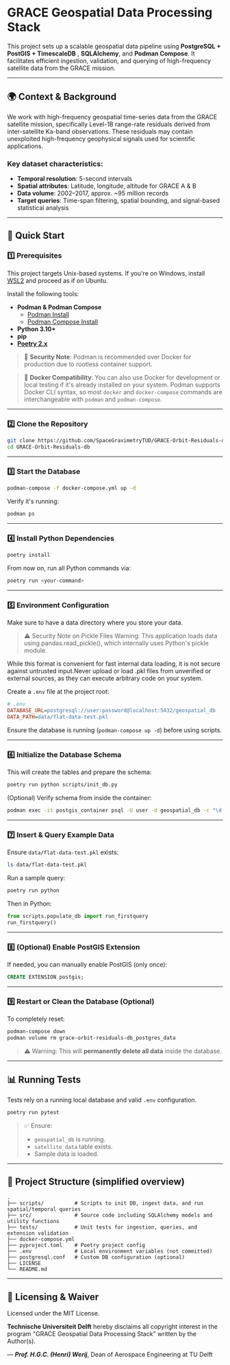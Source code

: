 # GRACE Geospatial Data Processing Stack

This project sets up a scalable geospatial data pipeline using **PostgreSQL + PostGIS + TimescaleDB** , **SQLAlchemy**, and **Podman Compose**. It facilitates efficient ingestion, validation, and querying of high-frequency satellite data from the GRACE mission.

---

## 🌍 Context & Background

We work with high-frequency geospatial time-series data from the GRACE satellite mission, specifically Level-1B range-rate residuals derived from inter-satellite Ka-band observations. These residuals may contain unexploited high-frequency geophysical signals used for scientific applications.

### Key dataset characteristics:

- **Temporal resolution**: 5-second intervals
- **Spatial attributes**: Latitude, longitude, altitude for GRACE A & B
- **Data volume**: 2002–2017, approx. \~95 million records
- **Target queries**: Time-span filtering, spatial bounding, and signal-based statistical analysis

---

## 🚀 Quick Start

### 1️⃣ Prerequisites

This project targets Unix-based systems. If you're on Windows, install [WSL2](https://learn.microsoft.com/en-us/windows/wsl/install) and proceed as if on Ubuntu.

Install the following tools:

- **Podman & Podman Compose**
  - [Podman Install](https://podman.io/getting-started/installation)
  - [Podman Compose Install](https://github.com/containers/podman-compose)
- **Python 3.10+**
- **pip**
- **[Poetry 2.x](https://python-poetry.org/docs/#installation)**

> 🔐 **Security Note**: Podman is recommended over Docker for production due to rootless container support.

> 📅 **Docker Compatibility**: You can also use Docker for development or local testing if it's already installed on your system. Podman supports Docker CLI syntax, so most `docker` and `docker-compose` commands are interchangeable with `podman` and `podman-compose`.

---

### 2️⃣ Clone the Repository

```bash
git clone https://github.com/SpaceGravimetryTUD/GRACE-Orbit-Residuals-db
cd GRACE-Orbit-Residuals-db
```

---

### 3️⃣ Start the Database

```bash
podman-compose -f docker-compose.yml up -d
```

Verify it's running:

```bash
podman ps
```

---

### 4️⃣ Install Python Dependencies

```bash
poetry install
```

From now on, run all Python commands via:

```bash
poetry run <your-command>
```

---

### 5️⃣ Environment Configuration
Make sure to have a data directory where you store your data.

> ⚠️ Security Note on Pickle Files
> Warning: This application loads data using pandas.read_pickle(), which internally uses Python's pickle module.

While this format is convenient for fast internal data loading, it is not secure against untrusted input.Never upload or load .pkl files from unverified or external sources, as they can execute arbitrary code on your system.



Create a `.env` file at the project root:

```ini
# .env
DATABASE_URL=postgresql://user:password@localhost:5432/geospatial_db
DATA_PATH=data/flat-data-test.pkl
```

Ensure the database is running (`podman-compose up -d`) before using scripts.

---

### 6️⃣ Initialize the Database Schema

This will create the tables and prepare the schema:

```bash
poetry run python scripts/init_db.py
```

(Optional) Verify schema from inside the container:

```bash
podman exec -it postgis_container psql -U user -d geospatial_db -c "\d satellite_data;"
```

---

### 7️⃣ Insert & Query Example Data

Ensure `data/flat-data-test.pkl` exists:

```bash
ls data/flat-data-test.pkl
```

Run a sample query:

```bash
poetry run python
```

Then in Python:

```python
from scripts.populate_db import run_firstquery
run_firstquery()
```

---

### 8️⃣ (Optional) Enable PostGIS Extension

If needed, you can manually enable PostGIS (only once):

```sql
CREATE EXTENSION postgis;
```

---

### 9️⃣ Restart or Clean the Database (Optional)

To completely reset:

```bash
podman-compose down
podman volume rm grace-orbit-residuals-db_postgres_data
```

> ⚠️ Warning: This will **permanently delete all data** inside the database.

---

## 📊 Running Tests

Tests rely on a running local database and valid `.env` configuration.

```bash
poetry run pytest
```

> ✅ Ensure:
> - `geospatial_db` is running.
> - `satellite_data` table exists.
> - Sample data is loaded.

---

## 📁 Project Structure (simplified overview)

```text
.
├── scripts/          # Scripts to init DB, ingest data, and run spatial/temporal queries
├── src/              # Source code including SQLAlchemy models and utility functions
├── tests/            # Unit tests for ingestion, queries, and extension validation
├── docker-compose.yml
├── pyproject.toml    # Poetry project config
├── .env              # Local environment variables (not committed)
├── postgresql.conf   # Custom DB configuration (optional)
├── LICENSE
└── README.md
```

---

## 📜 Licensing & Waiver

Licensed under the MIT License.

**Technische Universiteit Delft** hereby disclaims all copyright 
interest in the program "GRACE Geospatial Data Processing Stack" written by the Author(s).

— ***Prof. H.G.C. (Henri) Werij***, Dean of Aerospace Engineering at TU Delft

